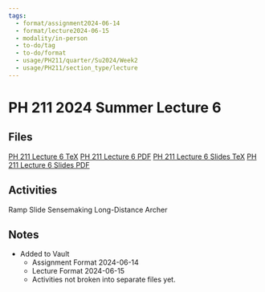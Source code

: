 ```yaml
---
tags:
  - format/assignment2024-06-14
  - format/lecture2024-06-15
  - modality/in-person
  - to-do/tag
  - to-do/format
  - usage/PH211/quarter/Su2024/Week2
  - usage/PH211/section_type/lecture
---
```

# PH 211 2024 Summer Lecture 6
## Files
[PH 211 Lecture 6 TeX](PH_211_Lecture_6.tex)
[PH 211 Lecture 6 PDF](PH_211_Lecture_6.pdf)
[PH 211 Lecture 6 Slides TeX](PH_211_Lecture_6_Slides.tex)
[PH 211 Lecture 6 Slides PDF](PH_211_Lecture_6_Slides.pdf)
## Activities
Ramp Slide Sensemaking
Long-Distance Archer
## Notes
* Added to Vault
	* Assignment Format 2024-06-14
	* Lecture Format 2024-06-15
	* Activities not broken into separate files yet.